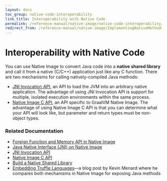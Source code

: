```yaml
---
layout: docs
toc_group: native-code-interoperability
link_title: Interoperability with Native Code
permalink: /reference-manual/native-image/native-code-interoperability/
redirect_from: /reference-manual/native-image/ImplementingNativeMethodsInJavaWithSVM/
---
```


# Interoperability with Native Code

You can use Native Image to convert Java code into a **native shared library** and call it from a native (C/C++) application just like any C function. 
There are two mechanisms for calling natively-compiled Java methods:

- [JNI Invocation API](https://docs.oracle.com/en/java/javase/23/docs/specs/jni/invocation.html), an API to load the JVM into an arbitrary native application. The advantage of using JNI Invocation API is support for multiple, isolated execution environments within the same process. 
- [Native Image C API](C-API.md), an API specific to GraalVM Native Image. The advantage of using Native Image C API is that you can determine what your API will look like, but parameter and return types must be non-object types.

### Related Documentation

- [Foreign Function and Memory API in Native Image](ForeignInterface.md)
- [Java Native Interface (JNI) on Native Image](JNI.md)
- [JNI Invocation API](JNIInvocationAPI.md)
- [Native Image C API](C-API.md)
- [Build a Native Shared Library](guides/build-native-shared-library.md)
- [Embedding Truffle Languages](https://nirvdrum.com/2022/05/09/truffle-language-embedding.html)&mdash;a blog post by Kevin Menard where he compares both mechanisms in Native Image for exposing Java methods